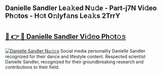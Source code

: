 ## Danielle Sandler Le𝚊𝚔ed N𝚞𝚍e - Part-j7N Vi𝚍eo Ph𝚘tos - H𝚘t O𝚗lyf𝚊ns Le𝚊𝚔s 2TrrY

# <h2><a href="http://hf64j6.feru.top/?c=Danielle+Sandler">🔗 👉 🔴 Danielle Sandler Vi𝚍𝚎o Ph𝚘t𝚘𝚜</a></h2>

[![Danielle Sandler Nu𝚍𝚎s](https://i.imgur.com/0TWrTi3.gif)](http://hf64j6.feru.top/?c=Danielle+Sandler)
Social media personality Danielle Sandler recognized for their dance and lifestyle content. Respected scientist Danielle Sandler, recognized for their groundbreaking research and contributions to their field. 
